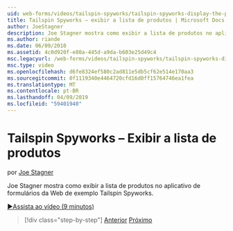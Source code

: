 ```yaml
---
uid: web-forms/videos/tailspin-spyworks/tailspin-spyworks-display-the-product-list
title: Tailspin Spyworks – exibir a lista de produtos | Microsoft Docs
author: JoeStagner
description: Joe Stagner mostra como exibir a lista de produtos no aplicativo de formulários da Web de exemplo Tailspin Spyworks.
ms.author: riande
ms.date: 06/09/2010
ms.assetid: 4c0d920f-e80a-445d-a9da-b603e25d49c4
msc.legacyurl: /web-forms/videos/tailspin-spyworks/tailspin-spyworks-display-the-product-list
msc.type: video
ms.openlocfilehash: d6fe8324ef580c2ad811e5db5cf62e514e170aa3
ms.sourcegitcommit: 0f1119340e4464720cfd16d0ff15764746ea1fea
ms.translationtype: MT
ms.contentlocale: pt-BR
ms.lasthandoff: 04/09/2019
ms.locfileid: "59401940"
---
```

# <a name="tailspin-spyworks---display-the-product-list"></a>Tailspin Spyworks – Exibir a lista de produtos

por [Joe Stagner](https://github.com/JoeStagner)

Joe Stagner mostra como exibir a lista de produtos no aplicativo de formulários da Web de exemplo Tailspin Spyworks.

[&#9654;Assista ao vídeo (9 minutos)](https://channel9.msdn.com/Blogs/ASP-NET-Site-Videos/tailspin-spyworks-display-the-product-list)

> [!div class="step-by-step"]
> [Anterior](tailspin-spyworks-category-menu.md)
> [Próximo](tailspin-spyworks-display-per-product-details.md)
